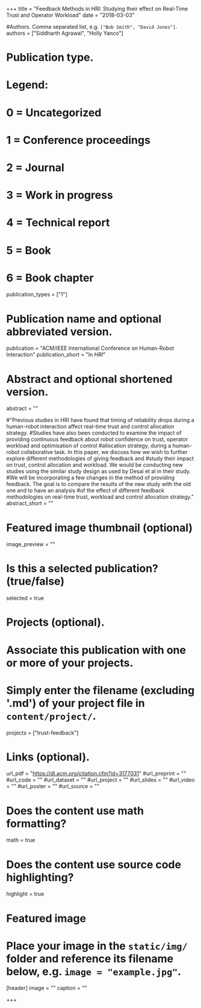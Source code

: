 +++
title = "Feedback Methods in HRI: Studying their effect on Real-Time Trust and Operator Workload"
date = "2018-03-03"

#Authors. Comma separated list, e.g. `["Bob Smith", "David Jones"]`.
authors = ["Siddharth Agrawal", "Holly Yanco"]

# Publication type.
# Legend:
# 0 = Uncategorized
# 1 = Conference proceedings
# 2 = Journal
# 3 = Work in progress
# 4 = Technical report
# 5 = Book
# 6 = Book chapter
publication_types = ["1"]

# Publication name and optional abbreviated version.
publication = "ACM/IEEE International Conference on Human-Robot Interaction"
publication_short = "In *HRI*"

# Abstract and optional shortened version.

abstract = ""

#"Previous studies in HRI have found that timing of reliability drops during a human-robot interaction affect real-time trust and control allocation strategy. #Studies have also been conducted to examine the impact of providing continuous feedback about robot confidence on trust, operator workload and optimisation of control #allocation strategy, during a human-robot collaborative task. In this paper, we discuss how we wish to further explore different methodologies of giving feedback and #study their impact on trust, control allocation and workload. We would be conducting new studies using the similar study design as used by Desai et al in their study. #We will be incorporating a few changes in the method of providing feedback. The goal is to compare the results of the new study with the old one and to have an analysis #of the effect of different feedback methodologies on real-time trust, workload and control allocation strategy."
abstract_short = ""

# Featured image thumbnail (optional)
image_preview = ""

# Is this a selected publication? (true/false)
selected = true

# Projects (optional).
#   Associate this publication with one or more of your projects.
#   Simply enter the filename (excluding '.md') of your project file in `content/project/`.
projects = ["trust-feedback"]

# Links (optional).
url_pdf = "https://dl.acm.org/citation.cfm?id=3177031"
#url_preprint = ""
#url_code = ""
#url_dataset = ""
#url_project = ""
#url_slides = ""
#url_video = ""
#url_poster = ""
#url_source = ""

# Does the content use math formatting?
math = true

# Does the content use source code highlighting?
highlight = true

# Featured image
# Place your image in the `static/img/` folder and reference its filename below, e.g. `image = "example.jpg"`.
[header]
image = ""
caption = ""

+++

